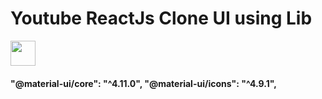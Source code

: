 # Youtube ReactJs Clone UI using Lib

 [<img src="https://material-ui.com/static/logo_raw.svg" width="40px" height="40px">](https://material-ui.com/pt/)
 
 <h4>"@material-ui/core": "^4.11.0",
    "@material-ui/icons": "^4.9.1",</h4>
